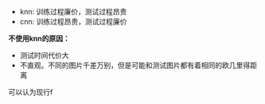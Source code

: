 - knn: 训练过程廉价，测试过程昂贵
- cnn: 训练过程昂贵，测试过程廉价

**不使用knn的原因：**

- 测试时间代价大
- 不直观。不同的图片千差万别，但是可能和测试图片都有着相同的欧几里得距离

可以认为现行f
<!--stackedit_data:
eyJoaXN0b3J5IjpbMTc0MDU2MSwtMTA5MjMzNjg1NSw4MzkzOT
Y2ODZdfQ==
-->